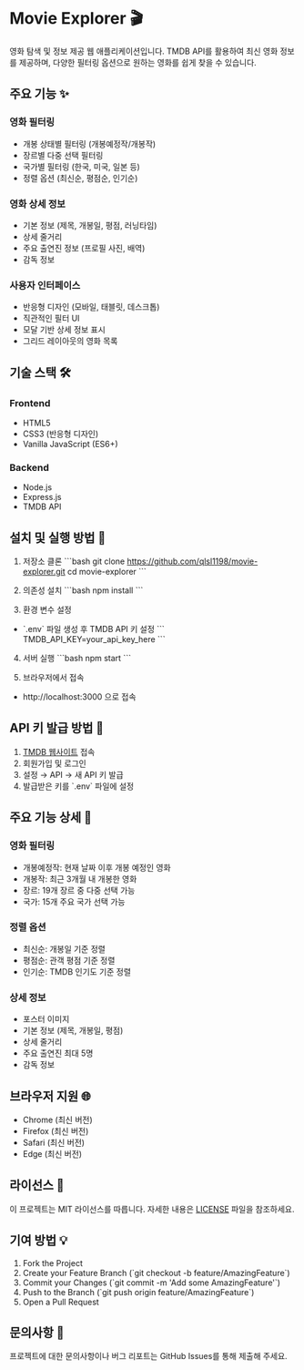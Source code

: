 # Movie Explorer 🎬

영화 탐색 및 정보 제공 웹 애플리케이션입니다. TMDB API를 활용하여 최신 영화 정보를 제공하며, 다양한 필터링 옵션으로 원하는 영화를 쉽게 찾을 수 있습니다.

## 주요 기능 ✨

### 영화 필터링
- 개봉 상태별 필터링 (개봉예정작/개봉작)
- 장르별 다중 선택 필터링
- 국가별 필터링 (한국, 미국, 일본 등)
- 정렬 옵션 (최신순, 평점순, 인기순)

### 영화 상세 정보
- 기본 정보 (제목, 개봉일, 평점, 러닝타임)
- 상세 줄거리
- 주요 출연진 정보 (프로필 사진, 배역)
- 감독 정보

### 사용자 인터페이스
- 반응형 디자인 (모바일, 태블릿, 데스크톱)
- 직관적인 필터 UI
- 모달 기반 상세 정보 표시
- 그리드 레이아웃의 영화 목록

## 기술 스택 🛠

### Frontend
- HTML5
- CSS3 (반응형 디자인)
- Vanilla JavaScript (ES6+)

### Backend
- Node.js
- Express.js
- TMDB API

## 설치 및 실행 방법 🚀

1. 저장소 클론
\`\`\`bash
git clone https://github.com/qlsl1198/movie-explorer.git
cd movie-explorer
\`\`\`

2. 의존성 설치
\`\`\`bash
npm install
\`\`\`

3. 환경 변수 설정
- \`.env\` 파일 생성 후 TMDB API 키 설정
\`\`\`
TMDB_API_KEY=your_api_key_here
\`\`\`

4. 서버 실행
\`\`\`bash
npm start
\`\`\`

5. 브라우저에서 접속
- http://localhost:3000 으로 접속

## API 키 발급 방법 🔑

1. [TMDB 웹사이트](https://www.themoviedb.org/) 접속
2. 회원가입 및 로그인
3. 설정 → API → 새 API 키 발급
4. 발급받은 키를 \`.env\` 파일에 설정

## 주요 기능 상세 📝

### 영화 필터링
- 개봉예정작: 현재 날짜 이후 개봉 예정인 영화
- 개봉작: 최근 3개월 내 개봉한 영화
- 장르: 19개 장르 중 다중 선택 가능
- 국가: 15개 주요 국가 선택 가능

### 정렬 옵션
- 최신순: 개봉일 기준 정렬
- 평점순: 관객 평점 기준 정렬
- 인기순: TMDB 인기도 기준 정렬

### 상세 정보
- 포스터 이미지
- 기본 정보 (제목, 개봉일, 평점)
- 상세 줄거리
- 주요 출연진 최대 5명
- 감독 정보

## 브라우저 지원 🌐

- Chrome (최신 버전)
- Firefox (최신 버전)
- Safari (최신 버전)
- Edge (최신 버전)

## 라이선스 📄

이 프로젝트는 MIT 라이선스를 따릅니다. 자세한 내용은 [LICENSE](LICENSE) 파일을 참조하세요.

## 기여 방법 💡

1. Fork the Project
2. Create your Feature Branch (\`git checkout -b feature/AmazingFeature\`)
3. Commit your Changes (\`git commit -m 'Add some AmazingFeature'\`)
4. Push to the Branch (\`git push origin feature/AmazingFeature\`)
5. Open a Pull Request

## 문의사항 💌

프로젝트에 대한 문의사항이나 버그 리포트는 GitHub Issues를 통해 제출해 주세요.
